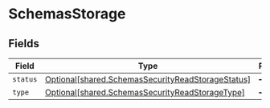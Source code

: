 # SchemasStorage


## Fields

| Field                                                                                                        | Type                                                                                                         | Required                                                                                                     | Description                                                                                                  |
| ------------------------------------------------------------------------------------------------------------ | ------------------------------------------------------------------------------------------------------------ | ------------------------------------------------------------------------------------------------------------ | ------------------------------------------------------------------------------------------------------------ |
| `status`                                                                                                     | [Optional[shared.SchemasSecurityReadStorageStatus]](../../models/shared/schemassecurityreadstoragestatus.md) | :heavy_minus_sign:                                                                                           | N/A                                                                                                          |
| `type`                                                                                                       | [Optional[shared.SchemasSecurityReadStorageType]](../../models/shared/schemassecurityreadstoragetype.md)     | :heavy_minus_sign:                                                                                           | N/A                                                                                                          |